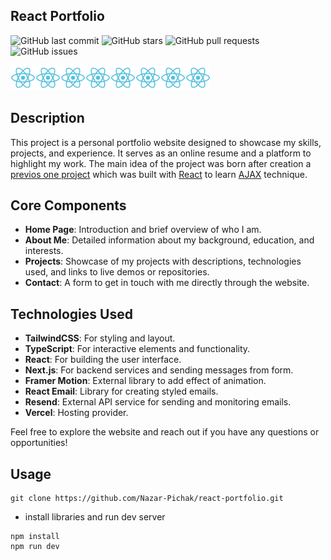 ## React Portfolio 

![GitHub last commit](https://img.shields.io/github/last-commit/Nazar-Pichak/react-portfolio)
![GitHub stars](https://img.shields.io/github/stars/Nazar-Pichak/react-portfolio)
![GitHub pull requests](https://img.shields.io/github/issues-pr/Nazar-Pichak/react-portfolio)
![GitHub issues](https://img.shields.io/github/issues/Nazar-Pichak/react-portfolio)

<img src="./public/react-svgrepo-com.svg" width=40 height=40><img src="./public/react-svgrepo-com.svg" width=40 height=40><img src="./public/react-svgrepo-com.svg" width=40 height=40><img src="./public/react-svgrepo-com.svg" width=40 height=40><img src="./public/react-svgrepo-com.svg" width=40 height=40><img src="./public/react-svgrepo-com.svg" width=40 height=40><img src="./public/react-svgrepo-com.svg" width=40 height=40><img src="./public/react-svgrepo-com.svg" width=40 height=40>

## Description
This project is a personal portfolio website designed to showcase my skills, projects, and experience. It serves as an online resume and a platform to highlight my work. The main idea of the project was born after creation a [previos one project](https://nazar-pichak.github.io/Pokemons/) which was built with [React](https://react.dev/) to learn [AJAX](https://developer.mozilla.org/en-US/docs/Glossary/AJAX) technique. 

## Core Components
- **Home Page**: Introduction and brief overview of who I am.
- **About Me**: Detailed information about my background, education, and interests.
- **Projects**: Showcase of my projects with descriptions, technologies used, and links to live demos or repositories.
- **Contact**: A form to get in touch with me directly through the website.

## Technologies Used
- **TailwindCSS**: For styling and layout.
- **TypeScript**: For interactive elements and functionality.
- **React**: For building the user interface.
- **Next.js**: For backend services and sending messages from form.
- **Framer Motion**: External library to add effect of animation.
- **React Email**: Library for creating styled emails.
- **Resend**: External API service for sending and monitoring emails.
- **Vercel**: Hosting provider.

Feel free to explore the website and reach out if you have any questions or opportunities!

## Usage

```
git clone https://github.com/Nazar-Pichak/react-portfolio.git
```

- install libraries and run dev server

```
npm install
npm run dev
```
